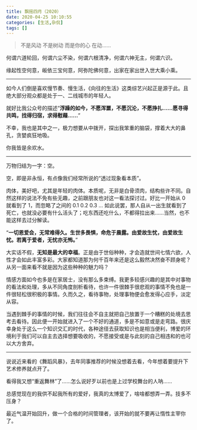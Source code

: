 ```yaml
---
title: 飘摇四月（2020）
date: 2020-04-25 10:10:55
categories: [生活,杂侃]
tags: []
---
```


> 不是风动 不是树动 而是你的心 在动……

何谓六道轮回，何谓六尘不染，何谓六根清净，何谓六神无主，何谓六识。

缘起性空何意，皈依三宝何意，阿弥陀佛何意，出家在家出世入世大乘小乘。

---

如今人们倒是喜欢慢节奏、慢生活，《向往的生活》这类综艺兴起正是源于此。且绝大部分观众都是处于一、二线城市的年轻人。

就好比我公众号的描述“**浮躁的如今，不愿浑噩，不愿沉沦，不愿挣扎……愿寻得共鸣，找得归宿，求得慰藉……**”

不幸，我也是其中之一，极力想要从中拨开，探出我笨重的脑袋，撑着大大的鼻孔，贪婪疯狂地吸。

你我皆是余欢水。

--- 

万物归结为一字：空。

空，即是非永恒，有点像我们经常所说的“透过现象看本质”。

肉体，美好吧，尤其是年轻的肉体。本质呢，无非是白骨须肉，结构些许不同。自然这样的说法不免有些无趣，之前跟朋友也对这一看法探讨过。好比一开始从 0 就看到了 1，而忽略了之间的 0.1 0.2 0.3 ... 如此说罢，那人自从一出生就看到了死亡，也就没必要有什么活头了；吃东西还吃什么，不都得拉出来……当然，也不能这样去过分解读。

“**一切恩爱会，无常难得久。生世多畏惧，命危于晨露。由爱故生忧，由爱故生忧。若离于爱者，无忧亦无怖。**”

大实话不假，**无知是最大的幸福**。正是由于世俗种种，才会造就世间七情六欲，人性才会如此丰富多彩。大家都知道那为何千百年来还是这么毅然决然奋不顾身呢？从另一面来看不就是因为这些种种的魅力吗？

情感方面如今也多是在家居士，没有那么多束缚。我更多较感兴趣的是其中对事物的看法和处理，多从不同角度剖析看待，也许一件很棘手很悲观的事情不免也是一件很轻松很积极的事情。久而久之，看待事物，处理事物便会愈发得心应手，淡定从容。

当遇到棘手的事情的时候，我们往往会不自主就把自己放置于一个糟糕的处境去思考去看待。因此便一开始就进入了一个不好的通道，多是不如意或是走弯路。很庆幸身处于这么一个知识交汇的时代，各种途径去获取知识也是相当便利，博爱的环境利于我们可以自主去选择想要吸收的，不愿接受或是与此刻的自己相违和的也可以大方舍弃。

---

说说近来看的《舞蹈风暴》，去年同事推荐的时候没想着去看，今年想着要提升下艺术修养就点开了。

看得我又想“重返舞林”了……怎么说好歹以前也是上过学校舞台的人呐……

总感觉现在的我供不起我所有的爱好，我真的太博爱了，啥啥都想弄一弄。技多不压身？

最近气温开始回升，做一个合格的时间管理者，该开始的就不要再让惰性主宰你了。